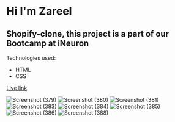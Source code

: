 # Hi I'm Zareel

## Shopify-clone, this project is a part of our Bootcamp at iNeuron

Technologies used:
- HTML
- CSS

[Live link](https://z-shopify-clone-website.netlify.app/)

![Screenshot (379)](https://user-images.githubusercontent.com/110910838/214763142-c6be1182-404f-444f-85d6-34ab3486c9d0.png)
![Screenshot (380)](https://user-images.githubusercontent.com/110910838/214763161-99293654-0242-46e8-b4b8-1ec9b771973d.png)
![Screenshot (381)](https://user-images.githubusercontent.com/110910838/214763165-1588e37c-d681-481e-b819-bcf377022d21.png)
![Screenshot (383)](https://user-images.githubusercontent.com/110910838/214763179-35b54521-b64f-40ac-a1dd-6975fb78522e.png)
![Screenshot (384)](https://user-images.githubusercontent.com/110910838/214763183-746ab9da-a202-4d1b-a56a-d4f764591fe3.png)
![Screenshot (385)](https://user-images.githubusercontent.com/110910838/214763194-b3cf4a66-9700-4bdf-aed7-510fa8f73b1c.png)
![Screenshot (386)](https://user-images.githubusercontent.com/110910838/214763203-5785c90b-63ab-403e-ae01-7ff05d0215ba.png)
![Screenshot (388)](https://user-images.githubusercontent.com/110910838/214763214-96de7668-deb3-4cc4-ac33-ef6c8fbf70b2.png)

